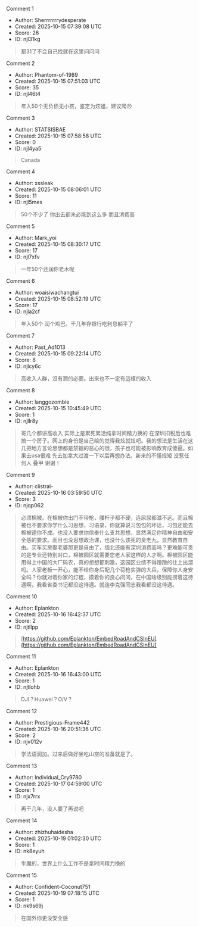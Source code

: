 Comment 1

- Author: Sherrrrrrrydesperate
- Created: 2025-10-15 07:39:08 UTC
- Score: 26
- ID: njl31kg

> 都31了不会自己找就在这里问问问

Comment 2

- Author: Phantom-of-1989
- Created: 2025-10-15 07:51:03 UTC
- Score: 35
- ID: njl46t4

> 年入50个无负债无小孩，鉴定为炫蛆，建议爬😠

Comment 3

- Author: STATSISBAE
- Created: 2025-10-15 07:58:58 UTC
- Score: 0
- ID: njl4ya5

> Canada

Comment 4

- Author: xssleak
- Created: 2025-10-15 08:06:01 UTC
- Score: 11
- ID: njl5mes

> 50个不少了 你出去都未必能到这么多 而且消费高

Comment 5

- Author: Mark_yoi
- Created: 2025-10-15 08:30:17 UTC
- Score: 17
- ID: njl7xfv

> 一年50个还润你老木呢

Comment 6

- Author: woaisiwachangtui
- Created: 2025-10-15 08:52:19 UTC
- Score: 17
- ID: njla2cf

> 年入50个 润个鸡巴。干几年存银行吃利息躺平了

Comment 7

- Author: Past_Ad1013
- Created: 2025-10-15 09:22:14 UTC
- Score: 8
- ID: njlcy6c

> 高收入人群，沒有潤的必要。出來也不一定有這樣的收入

Comment 8

- Author: langgozombie
- Created: 2025-10-15 10:45:49 UTC
- Score: 1
- ID: njllr8y

> 哥几个都讲高收入  实际上是累死累活纯拿时间精力换的 在深圳扣税后也难搞一个房子。网上的身份是自己给的觉得我炫就炫吧。我的想法是生活在这几把地方言论思想都是禁锢的恶心的很，孩子也可能被影响教育成傻逼。如果去usa很难 先去加拿大过渡一下以后再想办法。新来的不懂规矩 没惹任何人 叠甲 谢谢！

Comment 9

- Author: clistral-
- Created: 2025-10-16 03:59:50 UTC
- Score: 3
- ID: njqp062

> 必须棉被。在棉被你出门不带枪，腰杆子都不硬，连尿尿都滋不远。而且棉被也不要求你学什么习思想，习语录，你就算说习包包的坏话，习包还能去棉被逮你不成。也没人要求你信奉什么支共思想，显然满足你精神自由和安全感的要求。而且也没思想政治课，也没什么该死的臭老九，显然教育自由。买车买房娶老婆那更是自由了，缅北还能有深圳消费高吗？更难能可贵的是专业还特别对口，棉被园区就需要您老人家这样的人才啊。棉被园区能用得上中国的大厂码农，真的想想都刺激，这园区业绩不得蹭蹭的往上出溜吗。人家老板一开心，能不给你身后配几个荷枪实弹的大兵，保障你人身安全吗？你就对着你家的灯棍，摸着你的良心问问，在中国啥级别能捞着这待遇啊，我看省委书记都没这待遇。就连李克强同志我看都没这待遇。

Comment 10

- Author: Eplankton
- Created: 2025-10-16 16:42:37 UTC
- Score: 2
- ID: njtllpp

> [https://github.com/Eplankton/EmbedRoadAndCSInEU](https://github.com/Eplankton/EmbedRoadAndCSInEU)

Comment 11

- Author: Eplankton
- Created: 2025-10-16 16:43:00 UTC
- Score: 1
- ID: njtlohb

> DJI？Huawei？O/V？

Comment 12

- Author: Prestigious-Frame442
- Created: 2025-10-16 20:51:36 UTC
- Score: 2
- ID: njv012v

> 学法语润加。过来后做好坐吃山空的准备就是了。

Comment 13

- Author: Individual_Cry9780
- Created: 2025-10-17 04:59:00 UTC
- Score: 1
- ID: njx7rrx

> 再干几年，没人要了再说吧

Comment 14

- Author: zhizhuhaidesha
- Created: 2025-10-19 01:02:30 UTC
- Score: 1
- ID: nk8eyuh

> 牛魔的，世界上什么工作不是拿时间精力换的

Comment 15

- Author: Confident-Coconut751
- Created: 2025-10-19 07:18:15 UTC
- Score: 1
- ID: nk9s69j

> 在国外你更没安全感
